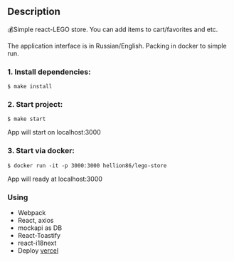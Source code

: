 ## Description

:moneybag:Simple react-LEGO store. You can add items to cart/favorites and etc.

The application interface is in Russian/English. Packing in docker to simple run.


### 1. Install dependencies:

```
$ make install
```
### 2. Start project:

```
$ make start
```

App will start on localhost:3000

### 3. Start via docker:

```
$ docker run -it -p 3000:3000 hellion86/lego-store
```

App will ready at localhost:3000

### Using
* Webpack
* React, axios
* mockapi as DB 
* React-Toastify
* react-i18next
* Deploy [vercel](https://lego-store-sigma.vercel.app/)
